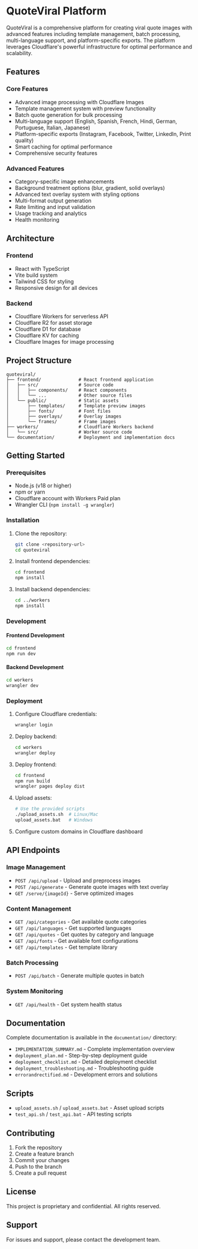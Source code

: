 # QuoteViral Platform

QuoteViral is a comprehensive platform for creating viral quote images with advanced features including template management, batch processing, multi-language support, and platform-specific exports. The platform leverages Cloudflare's powerful infrastructure for optimal performance and scalability.

## Features

### Core Features
- Advanced image processing with Cloudflare Images
- Template management system with preview functionality
- Batch quote generation for bulk processing
- Multi-language support (English, Spanish, French, Hindi, German, Portuguese, Italian, Japanese)
- Platform-specific exports (Instagram, Facebook, Twitter, LinkedIn, Print quality)
- Smart caching for optimal performance
- Comprehensive security features

### Advanced Features
- Category-specific image enhancements
- Background treatment options (blur, gradient, solid overlays)
- Advanced text overlay system with styling options
- Multi-format output generation
- Rate limiting and input validation
- Usage tracking and analytics
- Health monitoring

## Architecture

### Frontend
- React with TypeScript
- Vite build system
- Tailwind CSS for styling
- Responsive design for all devices

### Backend
- Cloudflare Workers for serverless API
- Cloudflare R2 for asset storage
- Cloudflare D1 for database
- Cloudflare KV for caching
- Cloudflare Images for image processing

## Project Structure

```
quoteviral/
├── frontend/              # React frontend application
│   ├── src/               # Source code
│   │   ├── components/    # React components
│   │   └── ...            # Other source files
│   └── public/            # Static assets
│       ├── templates/     # Template preview images
│       ├── fonts/         # Font files
│       ├── overlays/      # Overlay images
│       └── frames/        # Frame images
├── workers/               # Cloudflare Workers backend
│   └── src/               # Worker source code
└── documentation/         # Deployment and implementation docs
```

## Getting Started

### Prerequisites
- Node.js (v18 or higher)
- npm or yarn
- Cloudflare account with Workers Paid plan
- Wrangler CLI (`npm install -g wrangler`)

### Installation

1. Clone the repository:
   ```bash
   git clone <repository-url>
   cd quoteviral
   ```

2. Install frontend dependencies:
   ```bash
   cd frontend
   npm install
   ```

3. Install backend dependencies:
   ```bash
   cd ../workers
   npm install
   ```

### Development

#### Frontend Development
```bash
cd frontend
npm run dev
```

#### Backend Development
```bash
cd workers
wrangler dev
```

### Deployment

1. Configure Cloudflare credentials:
   ```bash
   wrangler login
   ```

2. Deploy backend:
   ```bash
   cd workers
   wrangler deploy
   ```

3. Deploy frontend:
   ```bash
   cd frontend
   npm run build
   wrangler pages deploy dist
   ```

4. Upload assets:
   ```bash
   # Use the provided scripts
   ./upload_assets.sh  # Linux/Mac
   upload_assets.bat   # Windows
   ```

5. Configure custom domains in Cloudflare dashboard

## API Endpoints

### Image Management
- `POST /api/upload` - Upload and preprocess images
- `POST /api/generate` - Generate quote images with text overlay
- `GET /serve/{imageId}` - Serve optimized images

### Content Management
- `GET /api/categories` - Get available quote categories
- `GET /api/languages` - Get supported languages
- `GET /api/quotes` - Get quotes by category and language
- `GET /api/fonts` - Get available font configurations
- `GET /api/templates` - Get template library

### Batch Processing
- `POST /api/batch` - Generate multiple quotes in batch

### System Monitoring
- `GET /api/health` - Get system health status

## Documentation

Complete documentation is available in the `documentation/` directory:

- `IMPLEMENTATION_SUMMARY.md` - Complete implementation overview
- `deployment_plan.md` - Step-by-step deployment guide
- `deployment_checklist.md` - Detailed deployment checklist
- `deployment_troubleshooting.md` - Troubleshooting guide
- `errorandrectified.md` - Development errors and solutions

## Scripts

- `upload_assets.sh` / `upload_assets.bat` - Asset upload scripts
- `test_api.sh` / `test_api.bat` - API testing scripts

## Contributing

1. Fork the repository
2. Create a feature branch
3. Commit your changes
4. Push to the branch
5. Create a pull request

## License

This project is proprietary and confidential. All rights reserved.

## Support

For issues and support, please contact the development team.